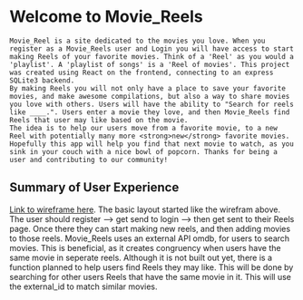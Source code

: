 # Welcome to Movie_Reels
    Movie_Reel is a site dedicated to the movies you love. When you register as a Movie_Reels user and Login you will have access to start making Reels of your favorite movies. Think of a 'Reel' as you would a 'playlist'. A 'playlist of songs' is a 'Reel of movies'. This project was created using React on the frontend, connecting to an express SQLite3 backend.
    By making Reels you will not only have a place to save your favorite movies, and make awesome compilations, but also a way to share movies you love with others. Users will have the ability to "Search for reels like ____.". Users enter a movie they love, and then Movie_Reels find Reels that user may like based on the movie.
    The idea is to help our users move from a favorite movie, to a new Reel with potentially many more <strong>new</strong> favorite movies. Hopefully this app will help you find that next movie to watch, as you sink in your couch with a nice bowl of popcorn. Thanks for being a user and contributing to our community!


## Summary of User Experience
  [Link to wireframe here](https://www.figma.com/file/RVZLbaNHTxZzNSSU12yiKT/MovieReel?node-id=0%3A1). The basic layout started like the wirefram above. The user should register --> get send to login --> then get sent to their Reels page. Once there they can start making new reels, and then adding movies to those reels. Movie_Reels uses an external API omdb, for users to search movies. This is beneficial, as it creates congruency when users have the same movie in seperate reels. 
  Although it is not built out yet, there is a function planned to help users find Reels they may like. This will be done by searching for other users Reels that have the same movie in it. This will use the external_id to match similar movies.

